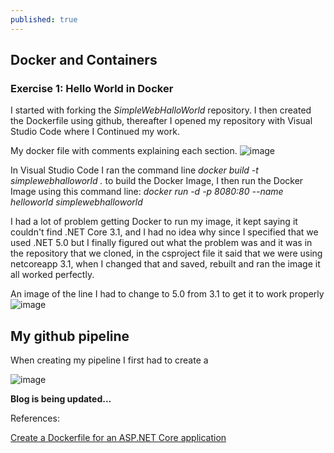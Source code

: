 ```yaml
---
published: true
---
```

## Docker and Containers

### Exercise 1: Hello World in Docker

I started with forking the _SimpleWebHalloWorld_ repository. I then created the Dockerfile using github, thereafter I opened my repository with Visual Studio Code where I Continued my work.

My docker file with comments explaining each section.
![image](https://user-images.githubusercontent.com/70013388/133518834-2120f18e-bc53-441b-9fa2-d6e08560c02e.png)


In Visual Studio Code I ran the command line _docker build -t simplewebhalloworld ._ to build the Docker Image, I then run the Docker Image using this command line: _docker run -d -p 8080:80  --name helloworld simplewebhalloworld_

I had a lot of problem getting Docker to run my image, it kept saying it couldn't find .NET Core 3.1, and I had no idea why since I specified that we used .NET 5.0 but I finally figured out what the problem was and it was in the repository that we cloned, in the csproject file it said that we were using netcoreapp 3.1, when I changed that and saved, rebuilt and ran the image it all worked perfectly.

An image of the line I had to change to 5.0 from 3.1 to get it to work properly
![image](https://user-images.githubusercontent.com/70013388/133517861-833a0f59-300c-4eb4-9cfd-9ba04456f5fc.png)  


## My github pipeline

When creating my pipeline I first had to create a

![image](https://user-images.githubusercontent.com/70013388/133529664-94c37685-36d4-47a9-9ddc-2d1c3e426c61.png)


**Blog is being updated...**


References:

[Create a Dockerfile for an ASP.NET Core application](https://docs.docker.com/samples/dotnetcore/)
